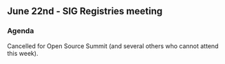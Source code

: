 ## June 22nd - SIG Registries meeting


### Agenda

Cancelled for Open Source Summit (and several others who cannot attend this week).
